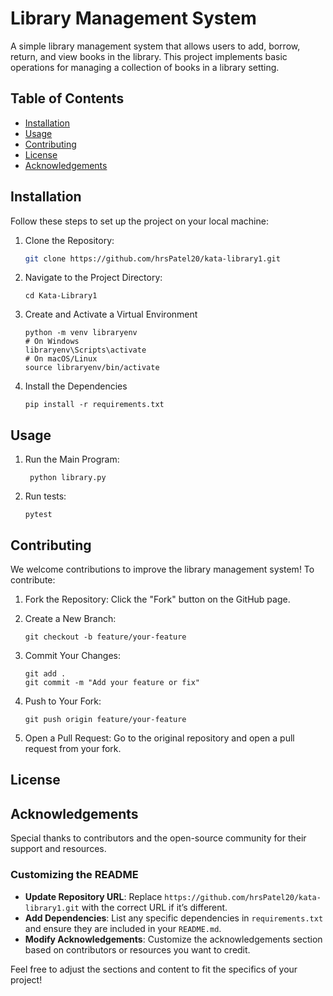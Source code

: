 # Library Management System

A simple library management system that allows users to add, borrow, return, and view books in the library. This project implements basic operations for managing a collection of books in a library setting.

## Table of Contents
- [Installation](#installation)
- [Usage](#usage)
- [Contributing](#contributing)
- [License](#license)
- [Acknowledgements](#acknowledgements)

## Installation

Follow these steps to set up the project on your local machine:

1. Clone the Repository:
   ```bash
   git clone https://github.com/hrsPatel20/kata-library1.git

2. Navigate to the Project Directory:
   ```
   cd Kata-Library1

3. Create and Activate a Virtual Environment
   ```
   python -m venv libraryenv
   # On Windows
   libraryenv\Scripts\activate
   # On macOS/Linux
   source libraryenv/bin/activate

4. Install the Dependencies
   ```
   pip install -r requirements.txt

## Usage

1. Run the Main Program:
   ```
    python library.py

2. Run tests:
   ```
   pytest

## Contributing

We welcome contributions to improve the library management system! To contribute:

1. Fork the Repository:
Click the "Fork" button on the GitHub page.

2. Create a New Branch:
   ```
   git checkout -b feature/your-feature

3. Commit Your Changes:
   ```
   git add .
   git commit -m "Add your feature or fix"

4. Push to Your Fork:
   ```
   git push origin feature/your-feature

5. Open a Pull Request:
   Go to the original repository and open a pull request from your fork.


## License

## Acknowledgements


  Special thanks to contributors and the open-source community for their support and resources.


### Customizing the README

- **Update Repository URL**: Replace `https://github.com/hrsPatel20/kata-library1.git` with the correct URL if it’s different.
- **Add Dependencies**: List any specific dependencies in `requirements.txt` and ensure they are included in your `README.md`.
- **Modify Acknowledgements**: Customize the acknowledgements section based on contributors or resources you want to credit.

Feel free to adjust the sections and content to fit the specifics of your project!



   

   




   

   
    
